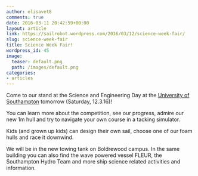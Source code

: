 ```yaml
---
author: elisavet8
comments: true
date: 2016-03-11 20:42:59+00:00
layout: article
link: https://sailrobot.wordpress.com/2016/03/12/science-week-fair/
slug: science-week-fair
title: Science Week Fair!
wordpress_id: 45
image:
  teaser: default.png
  path: /images/default.png
categories:
- articles
---
```


Come to our stand at the Science and Engineering Day at the [University of Southampton](http://www.southampton.ac.uk/per/university/festival/science-and-engineering-day.page) tomorrow (Saturday, 12.3.16)!

You can learn more about the competition, see our progress, admire our new 1m hull and try to navigate your own course in a tacking simulator.

Kids (and grown up kids) can design their own sail, choose one of our foam hulls and race it downwind.

We will be in the new towing tank on Boldrewood campus. In the same building you can also find the wave powered vessel FLEUR, the Southampton Hydro Team and more ship science related activities and information.

